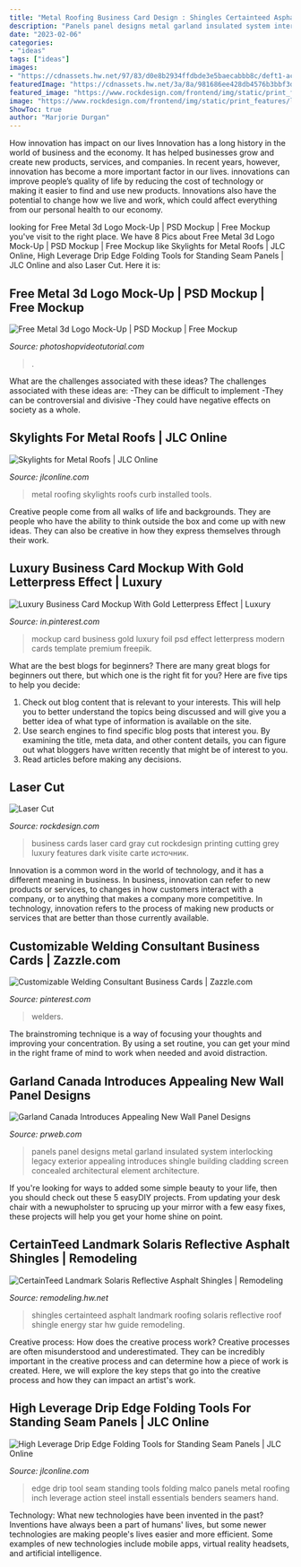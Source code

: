 ```yaml
---
title: "Metal Roofing Business Card Design : Shingles Certainteed Asphalt Landmark Roofing Solaris Reflective Roof Shingle Energy Star Hw Guide Remodeling"
description: "Panels panel designs metal garland insulated system interlocking legacy exterior appealing introduces shingle building cladding screen concealed architectural element architecture"
date: "2023-02-06"
categories:
- "ideas"
tags: ["ideas"]
images:
- "https://cdnassets.hw.net/97/83/d0e8b2934ffdbde3e5baecabbb8c/deft1-action2.jpg"
featuredImage: "https://cdnassets.hw.net/3a/8a/981686ee428db4576b3bbf3d769c/tmp372c-2etmp-tcm17-208413.jpg"
featured_image: "https://www.rockdesign.com/frontend/img/static/print_features/laser_cut/slide/laser-cut-business-cards-9.jpg"
image: "https://www.rockdesign.com/frontend/img/static/print_features/laser_cut/slide/laser-cut-business-cards-9.jpg"
ShowToc: true
author: "Marjorie Durgan"
---
```



How innovation has impact on our lives
Innovation has a long history in the world of business and the economy. It has helped businesses grow and create new products, services, and companies. In recent years, however, innovation has become a more important factor in our lives. innovations can improve people’s quality of life by reducing the cost of technology or making it easier to find and use new products. Innovations also have the potential to change how we live and work, which could affect everything from our personal health to our economy.

	

		
looking for Free Metal 3d Logo Mock-Up | PSD Mockup | Free Mockup you've visit to the right place. We have 8 Pics about Free Metal 3d Logo Mock-Up | PSD Mockup | Free Mockup like Skylights for Metal Roofs | JLC Online, High Leverage Drip Edge Folding Tools for Standing Seam Panels | JLC Online and also Laser Cut. Here it is:
		
    
## Free Metal 3d Logo Mock-Up | PSD Mockup | Free Mockup

<img loading=lazy src="https://www.photoshopvideotutorial.com/freepsdmock/wp-content/uploads/2019/10/Free-Metal-3d-Logo-Mock-Up-1536x1097.jpg" onerror="this.onerror=null;this.src='https://tse1.mm.bing.net/th?id=OIP.bHr2A_Np7-amqJwmfJGclwHaFS&amp;pid=15.1';" alt="Free Metal 3d Logo Mock-Up | PSD Mockup | Free Mockup">

_Source: photoshopvideotutorial.com_

>. 

	

What are the challenges associated with these ideas?
The challenges associated with these ideas are: 
-They can be difficult to implement
-They can be controversial and divisive
-They could have negative effects on society as a whole.

    
## Skylights For Metal Roofs | JLC Online

<img loading=lazy src="https://cdnassets.hw.net/12/b0/fc160f5242f6b0b4d24299a25b8b/installed-ez-curb-w-snowbar.jpg" onerror="this.onerror=null;this.src='https://tse2.mm.bing.net/th?id=OIP._4L7RPHlCBA5UB7X4XJmpgHaE7&amp;pid=15.1';" alt="Skylights for Metal Roofs | JLC Online">

_Source: jlconline.com_

>metal roofing skylights roofs curb installed tools. 

	

Creative people come from all walks of life and backgrounds. They are people who have the ability to think outside the box and come up with new ideas. They can also be creative in how they express themselves through their work.

    
## Luxury Business Card Mockup With Gold Letterpress Effect | Luxury

<img loading=lazy src="https://i.pinimg.com/736x/29/c5/bb/29c5bb7e22cefe12f4d8626863a9689c.jpg" onerror="this.onerror=null;this.src='https://tse1.mm.bing.net/th?id=OIP.8LqAZn2F_uUa91uAdRpaWQHaFF&amp;pid=15.1';" alt="Luxury Business Card Mockup With Gold Letterpress Effect | Luxury">

_Source: in.pinterest.com_

>mockup card business gold luxury foil psd effect letterpress modern cards template premium freepik. 

	

What are the best blogs for beginners?
There are many great blogs for beginners out there, but which one is the right fit for you? Here are five tips to help you decide: 
1. Check out blog content that is relevant to your interests. This will help you to better understand the topics being discussed and will give you a better idea of what type of information is available on the site. 
2. Use search engines to find specific blog posts that interest you. By examining the title, meta data, and other content details, you can figure out what bloggers have written recently that might be of interest to you. 
3. Read articles before making any decisions.

    
## Laser Cut

<img loading=lazy src="https://www.rockdesign.com/frontend/img/static/print_features/laser_cut/slide/laser-cut-business-cards-9.jpg" onerror="this.onerror=null;this.src='https://tse1.mm.bing.net/th?id=OIP.r1Ox_aBl5HbnVRvbCm-IoQHaE7&amp;pid=15.1';" alt="Laser Cut">

_Source: rockdesign.com_

>business cards laser card gray cut rockdesign printing cutting grey luxury features dark visite carte источник. 

	

Innovation is a common word in the world of technology, and it has a different meaning in business. In business, innovation can refer to new products or services, to changes in how customers interact with a company, or to anything that makes a company more competitive. In technology, innovation refers to the process of making new products or services that are better than those currently available.

    
## Customizable Welding Consultant Business Cards | Zazzle.com

<img loading=lazy src="https://i.pinimg.com/736x/a7/6d/97/a76d972a319cd49d59bf02abe0226883.jpg" onerror="this.onerror=null;this.src='https://tse4.mm.bing.net/th?id=OIP.hRXp2ztpfzoQ5GoTLXj0iAHaHa&amp;pid=15.1';" alt="Customizable Welding Consultant Business Cards | Zazzle.com">

_Source: pinterest.com_

>welders. 

	

The brainstroming technique is a way of focusing your thoughts and improving your concentration. By using a set routine, you can get your mind in the right frame of mind to work when needed and avoid distraction.

    
## Garland Canada Introduces Appealing New Wall Panel Designs

<img loading=lazy src="https://ww1.prweb.com/prfiles/2012/05/30/9559021/Legacy-combo.jpg" onerror="this.onerror=null;this.src='https://tse2.mm.bing.net/th?id=OIP.M2c_BQCCQG0SRxteQ_xNUAHaFj&amp;pid=15.1';" alt="Garland Canada Introduces Appealing New Wall Panel Designs">

_Source: prweb.com_

>panels panel designs metal garland insulated system interlocking legacy exterior appealing introduces shingle building cladding screen concealed architectural element architecture. 

	

If you're looking for ways to added some simple beauty to your life, then you should check out these 5 easyDIY projects. From updating your desk chair with a newupholster to sprucing up your mirror with a few easy fixes, these projects will help you get your home shine on point.

    
## CertainTeed Landmark Solaris Reflective Asphalt Shingles | Remodeling

<img loading=lazy src="https://cdnassets.hw.net/3a/8a/981686ee428db4576b3bbf3d769c/tmp372c-2etmp-tcm17-208413.jpg" onerror="this.onerror=null;this.src='https://tse2.mm.bing.net/th?id=OIP.4l_ULQjv16ItiX3xKFAsOgHaJn&amp;pid=15.1';" alt="CertainTeed Landmark Solaris Reflective Asphalt Shingles | Remodeling">

_Source: remodeling.hw.net_

>shingles certainteed asphalt landmark roofing solaris reflective roof shingle energy star hw guide remodeling. 

	

Creative process: How does the creative process work?
Creative processes are often misunderstood and underestimated. They can be incredibly important in the creative process and can determine how a piece of work is created. Here, we will explore the key steps that go into the creative process and how they can impact an artist's work.

    
## High Leverage Drip Edge Folding Tools For Standing Seam Panels | JLC Online

<img loading=lazy src="https://cdnassets.hw.net/97/83/d0e8b2934ffdbde3e5baecabbb8c/deft1-action2.jpg" onerror="this.onerror=null;this.src='https://tse3.mm.bing.net/th?id=OIP.L5R0KGqTNyEd52iqktv7ZAD6D6&amp;pid=15.1';" alt="High Leverage Drip Edge Folding Tools for Standing Seam Panels | JLC Online">

_Source: jlconline.com_

>edge drip tool seam standing tools folding malco panels metal roofing inch leverage action steel install essentials benders seamers hand. 

	

Technology: What new technologies have been invented in the past?
Inventions have always been a part of humans' lives, but some newer technologies are making people's lives easier and more efficient. Some examples of new technologies include mobile apps, virtual reality headsets, and artificial intelligence.


